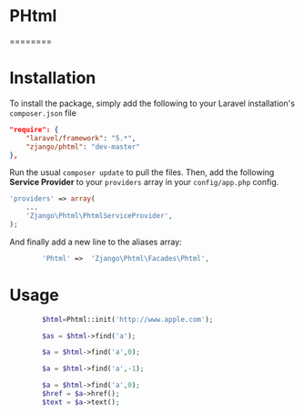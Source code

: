 # PHtml
========

# Installation
To install the package, simply add the following to your Laravel installation's `composer.json` file

```json
"require": {
	"laravel/framework": "5.*",
	"zjango/phtml": "dev-master"  
},
```

Run the usual `composer update` to pull the files.  Then, add the following **Service Provider** to your `providers` array in your `config/app.php` config.

```php
'providers' => array(
	...
	'Zjango\Phtml\PhtmlServiceProvider',
);
```

And finally add a new line to the aliases array:

```php
		'Phtml'	=>	'Zjango\Phtml\Facades\Phtml',
```

# Usage

```php
		$html=Phtml::init('http://www.apple.com');
```

```php
		$as = $html->find('a');
```

```php
		$a = $html->find('a',0);
```

```php
		$a = $html->find('a',-1);
```

```php
		$a = $html->find('a',0);
		$href = $a->href();
		$text = $a->text();
```

